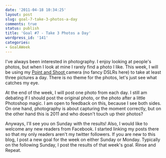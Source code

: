 ```yaml
---
date: '2011-04-18 10:34:25'
layout: post
slug: goal-7-take-3-photos-a-day
comments: true
status: publish
title: 'Goal #7 - Take 3 Photos a Day'
wordpress_id: '141'
categories:
- GoalAWeek
---
```


I've always been interested in photography. I enjoy looking at people's photos, but when I look at mine I rarely find a photo I like. This week, I will be using my [Point and Shoot ](http://www.sonystyle.com/webapp/wcs/stores/servlet/ProductDisplay?storeId=10151&catalogId=10551&langId=-1&productId=11033625)camera (no fancy DSLRs here) to take at least three pictures a day. There is no theme for the photos, let's just see what catches my eye.

At the end of the week, I will post one photo from each day. I still am debating if I should post the original photo, or the photo after a little Photoshop magic. I am open to feedback on this, because I see both sides. On one hand, photography is about capturing the moment correctly, but on the other hand this is 2011 and who doesn't touch up their photos?

Anyways, I'll see you on Sunday with the results! Also, I would like to welcome any new readers from Facebook. I started linking my posts there so that my only readers aren't my twitter followers. If you are new to this blog, I post a new goal for the week on either Sunday or Monday. Typically on the following Sunday, I post the results of that week's goal. Rinse and Repeat.
